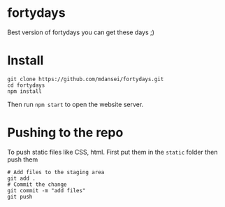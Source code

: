 # fortydays
Best version of fortydays you can get these days ;)


# Install

```
git clone https://github.com/mdansei/fortydays.git
cd fortydays
npm install
```
   
Then run ```npm start``` to open the website server.


# Pushing to the repo

To push static files like CSS, html. First put them in the ```static``` folder then push them

```
# Add files to the staging area
git add .
# Commit the change
git commit -m "add files"
git push
```
